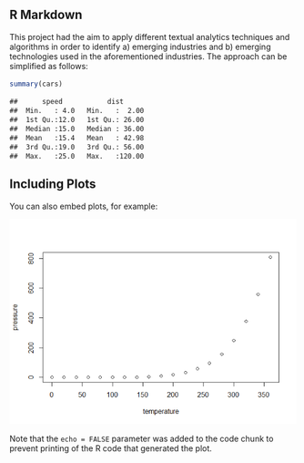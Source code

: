 R Markdown
----------

This project had the aim to apply different textual analytics techniques
and algorithms in order to identify a) emerging industries and b)
emerging technologies used in the aforementioned industries. The
approach can be simplified as follows:

``` r
summary(cars)
```

    ##      speed           dist       
    ##  Min.   : 4.0   Min.   :  2.00  
    ##  1st Qu.:12.0   1st Qu.: 26.00  
    ##  Median :15.0   Median : 36.00  
    ##  Mean   :15.4   Mean   : 42.98  
    ##  3rd Qu.:19.0   3rd Qu.: 56.00  
    ##  Max.   :25.0   Max.   :120.00

Including Plots
---------------

You can also embed plots, for example:

![](readme_files/figure-markdown_github/pressure-1.png)

Note that the `echo = FALSE` parameter was added to the code chunk to
prevent printing of the R code that generated the plot.
